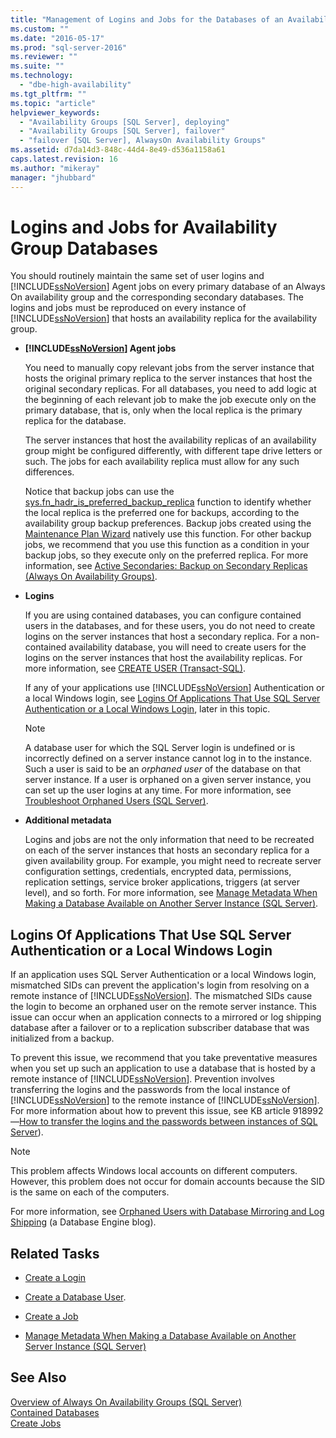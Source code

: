 ```yaml
---
title: "Management of Logins and Jobs for the Databases of an Availability Group (SQL Server) | Microsoft Docs"
ms.custom: ""
ms.date: "2016-05-17"
ms.prod: "sql-server-2016"
ms.reviewer: ""
ms.suite: ""
ms.technology: 
  - "dbe-high-availability"
ms.tgt_pltfrm: ""
ms.topic: "article"
helpviewer_keywords: 
  - "Availability Groups [SQL Server], deploying"
  - "Availability Groups [SQL Server], failover"
  - "failover [SQL Server], AlwaysOn Availability Groups"
ms.assetid: d7da14d3-848c-44d4-8e49-d536a1158a61
caps.latest.revision: 16
ms.author: "mikeray"
manager: "jhubbard"
---
```

# Logins and Jobs for Availability Group Databases
  You should routinely maintain the same set of user logins and [!INCLUDE[ssNoVersion](../../../advanced-analytics/r-services/includes/ssnoversion-md.md)] Agent jobs on every primary database of an Always On availability group and the corresponding secondary databases. The logins and jobs must be reproduced on every instance of [!INCLUDE[ssNoVersion](../../../advanced-analytics/r-services/includes/ssnoversion-md.md)] that hosts an availability replica for the availability group.  
  
-   **[!INCLUDE[ssNoVersion](../../../advanced-analytics/r-services/includes/ssnoversion-md.md)] Agent jobs**  
  
     You need to manually copy relevant jobs from the server instance that hosts the original primary replica to the server instances that host the original secondary replicas. For all databases, you need to add logic at the beginning of each relevant job to make the job execute only on the primary database, that is, only when the local replica is the primary replica for the database.  
  
     The server instances that host the availability replicas of an availability group might be configured differently, with different tape drive letters or such. The jobs for each availability replica must allow for any such differences.  
  
     Notice that backup jobs can use the [sys.fn_hadr_is_preferred_backup_replica](../../../relational-databases/reference/system-functions/sys.fn-hadr-backup-is-preferred-replica-transact-sql.md) function to identify whether the local replica is the preferred one for backups, according to the availability group backup preferences. Backup jobs created using the [Maintenance Plan Wizard](../../../relational-databases/maintenance-plans/use-the-maintenance-plan-wizard.md) natively use this function. For other backup jobs, we recommend that you use this function as a condition in your backup jobs, so they execute only on the preferred replica. For more information, see [Active Secondaries: Backup on Secondary Replicas &#40;Always On Availability Groups&#41;](../../../database-engine/availability-groups/windows/active-secondaries-backup-on-secondary-replicas-always-on-availability-groups.md).  
  
-   **Logins**  
  
     If you are using contained databases, you can configure contained users in the databases, and for these users, you do not need to create logins on the server instances that host a secondary replica. For a non-contained availability database, you will need to create users for the logins on the server instances that host the availability replicas. For more information, see [CREATE USER &#40;Transact-SQL&#41;](../../../t-sql/statements/create-user-transact-sql.md).  
  
     If any of your applications use [!INCLUDE[ssNoVersion](../../../advanced-analytics/r-services/includes/ssnoversion-md.md)] Authentication or a local Windows login, see [Logins Of Applications That Use SQL Server Authentication or a Local Windows Login](../../../database-engine/availability-groups/windows/logins-and-jobs-for-availability-group-databases.md#SSauthentication), later in this topic.  
  
    > [!NOTE]  
    >  A database user for which the SQL Server login is undefined or is incorrectly defined on a server instance cannot log in to the instance. Such a user is said to be an *orphaned user* of the database on that server instance. If a user is orphaned on a given server instance, you can set up the user logins at any time. For more information, see [Troubleshoot Orphaned Users &#40;SQL Server&#41;](../../../sql-server/failover-clusters/troubleshoot-orphaned-users-sql-server.md).  
  
-   **Additional metadata**  
  
     Logins and jobs are not the only information that need to be recreated on each of the server instances that hosts an secondary replica for a given availability group. For example, you might need to recreate server configuration settings, credentials, encrypted data, permissions, replication settings, service broker applications, triggers (at server level), and so forth. For more information, see [Manage Metadata When Making a Database Available on Another Server Instance &#40;SQL Server&#41;](../../../relational-databases/databases/manage-metadata-when-making-a-database-available-on-another-server.md).  
  
##  <a name="SSauthentication"></a> Logins Of Applications That Use SQL Server Authentication or a Local Windows Login  
 If an application uses SQL Server Authentication or a local Windows login, mismatched SIDs can prevent the application's login from resolving on a remote instance of [!INCLUDE[ssNoVersion](../../../advanced-analytics/r-services/includes/ssnoversion-md.md)]. The mismatched SIDs cause the login to become an orphaned user on the remote server instance. This issue can occur when an application connects to a mirrored or log shipping database after a failover or to a replication subscriber database that was initialized from a backup.  
  
 To prevent this issue, we recommend that you take preventative measures when you set up such an application to use a database that is hosted by a remote instance of [!INCLUDE[ssNoVersion](../../../advanced-analytics/r-services/includes/ssnoversion-md.md)]. Prevention involves transferring the logins and the passwords from the local instance of [!INCLUDE[ssNoVersion](../../../advanced-analytics/r-services/includes/ssnoversion-md.md)] to the remote instance of [!INCLUDE[ssNoVersion](../../../advanced-analytics/r-services/includes/ssnoversion-md.md)]. For more information about how to prevent this issue, see KB article 918992—[How to transfer the logins and the passwords between instances of SQL Server](http://support.microsoft.com/kb/918992/)).  
  
> [!NOTE]  
>  This problem affects Windows local accounts on different computers. However, this problem does not occur for domain accounts because the SID is the same on each of the computers.  
  
 For more information, see [Orphaned Users with Database Mirroring and Log Shipping](http://blogs.msdn.com/b/sqlserverfaq/archive/2009/04/13/orphaned-users-with-database-mirroring-and-log-shipping.aspx) (a Database Engine blog).  
  
##  <a name="RelatedTasks"></a> Related Tasks  
  
-   [Create a Login](../../../relational-databases/security/authentication-access/create-a-login.md)  
  
-   [Create a Database User](../../../relational-databases/security/authentication-access/create-a-database-user.md).  
  
-   [Create a Job](http://msdn.microsoft.com/library/b35af2b6-6594-40d1-9861-4d5dd906048c)  
  
-   [Manage Metadata When Making a Database Available on Another Server Instance &#40;SQL Server&#41;](../../../relational-databases/databases/manage-metadata-when-making-a-database-available-on-another-server.md)  
  
## See Also  
 [Overview of Always On Availability Groups &#40;SQL Server&#41;](../../../database-engine/availability-groups/windows/overview-of-always-on-availability-groups-sql-server.md)   
 [Contained Databases](../../../relational-databases/databases/contained-databases.md)   
 [Create Jobs](http://msdn.microsoft.com/library/465fb7fc-7622-4252-a178-ea51691c935b)  
  
  